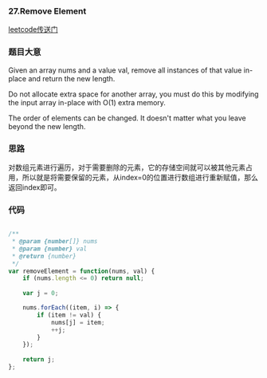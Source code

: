 ### 27.Remove Element

[leetcode传送门](https://leetcode.com/problems/remove-element/description/)

### 题目大意

Given an array nums and a value val, remove all instances of that value in-place and return the new length.

Do not allocate extra space for another array, you must do this by modifying the input array in-place with O(1) extra memory.

The order of elements can be changed. It doesn't matter what you leave beyond the new length.

### 思路

对数组元素进行遍历，对于需要删除的元素，它的存储空间就可以被其他元素占用，所以就是将需要保留的元素，从index=0的位置进行数组进行重新赋值，那么返回index即可。

### 代码

```javascript

/**
 * @param {number[]} nums
 * @param {number} val
 * @return {number}
 */
var removeElement = function(nums, val) {
    if (nums.length <= 0) return null;
    
    var j = 0;

    nums.forEach((item, i) => {
        if (item != val) {
            nums[j] = item;
            ++j;
        }
    });
       
    return j;
};

```
